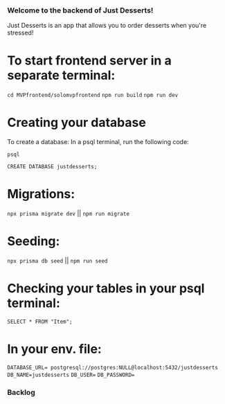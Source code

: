 ### Welcome to the backend of Just Desserts! 

Just Desserts is an app that allows you to order desserts when you're stressed! 

# To start frontend server in a separate terminal: 

`cd MVPfrontend/solomvpfrontend`
`npm run build`
`npm run dev`

# Creating your database 

To create a database: 
In a psql terminal, run the following code: 

`psql` 

`CREATE DATABASE justdesserts; `

# Migrations:

`npx prisma migrate dev` || `npm run migrate`

# Seeding:

`npx prisma db seed` || `npm run seed`


# Checking your tables in your psql terminal:

`SELECT * FROM "Item";`


# In your env. file: 

`DATABASE_URL= postgresql://postgres:NULL@localhost:5432/justdesserts`
`DB_NAME=justdesserts`
`DB_USER=`
`DB_PASSWORD=`


### Backlog 

